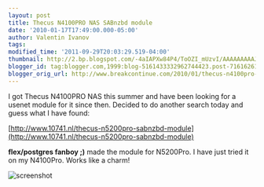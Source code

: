 ```yaml
---
layout: post
title: Thecus N4100PRO NAS SABnzbd module
date: '2010-01-17T17:49:00.000-05:00'
author: Valentin Ivanov
tags: 
modified_time: '2011-09-29T20:03:29.519-04:00'
thumbnail: http://2.bp.blogspot.com/-4aIAPXw84P4/ToOZI_mUzvI/AAAAAAAAAJU/D0hj-nPstWA/s72-c/NasSabnzbd.png
blogger_id: tag:blogger.com,1999:blog-5161433332962744423.post-7161626105223888269
blogger_orig_url: http://www.breakcontinue.com/2010/01/thecus-n4100pro-nas-sabnzbd-module.html
---
```


I got Thecus N4100PRO NAS this summer and have been looking for a usenet module for it since then. Decided to do another search today and guess what I have found:

[http://www.10741.nl/thecus-n5200pro-sabnzbd-module](http://www.10741.nl/thecus-n5200pro-sabnzbd-module)

**flex/postgres fanboy ;)** made the module for N5200Pro. I have just tried it on my N4100Pro. Works like a charm!

![screenshot](http://2.bp.blogspot.com/-4aIAPXw84P4/ToOZI_mUzvI/AAAAAAAAAJU/D0hj-nPstWA/s1600/NasSabnzbd.png)
